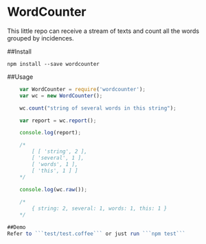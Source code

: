 WordCounter
===============

This little repo can receive a stream of texts and count all the words grouped by incidences.  

##Install

	npm install --save wordcounter

##Usage
~~~~Javascript
	var WordCounter = require('wordcounter');
	var wc = new WordCounter();

	wc.count("string of several words in this string");

	var report = wc.report();

	console.log(report);

	/*
		[ [ 'string', 2 ],
		[ 'several', 1 ],
		[ 'words', 1 ],
		[ 'this', 1 ] ]
	*/
	
	console.log(wc.raw());

	/*
		{ string: 2, several: 1, words: 1, this: 1 }
	*/

##Demo
Refer to ```test/test.coffee``` or just run ```npm test```
